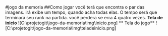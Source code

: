 #jogo da memoria 
##Como jogar
você terá que encontra o par das imagens.
irá exibe um tempo, quando acha todas elas.
O tempo será que terminará seu rank na partida.
você perdera se erra 4 quatro vezes.
**Tela de inicio**
![C:\projetogit\jogo-da-memoria\img\inicio.png]
** Tela do jogo**
![C:\projetogit\jogo-da-memoria\img\teladeinicio.png]
